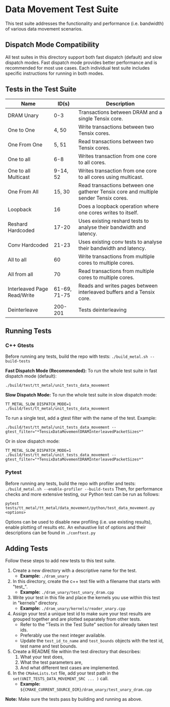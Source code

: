 # Data Movement Test Suite

This test suite addresses the functionality and performance (i.e. bandwidth) of various data movement scenarios.

## Dispatch Mode Compatibility
All test suites in this directory support both fast dispatch (default) and slow dispatch modes. Fast dispatch mode provides better performance and is recommended for most use cases. Each individual test suite includes specific instructions for running in both modes.

## Tests in the Test Suite

| Name                        | ID(s)        | Description                                                                          |
| ----------                  | -----        | ----------------------------------------------------                                 |
| DRAM Unary                  | 0-3          | Transactions between DRAM and a single Tensix core.                                  |
| One to One                  | 4, 50        | Write transactions between two Tensix cores.                                         |
| One From One                | 5, 51        | Read transactions between two Tensix cores.                                          |
| One to all                  | 6-8          | Writes transaction from one core to all cores.                                       |
| One to all Multicast        | 9-14, 52     | Writes transaction from one core to all cores using multicast.                       |
| One From All                | 15, 30       | Read transactions between one gatherer Tensix core and multiple sender Tensix cores. |
| Loopback                    | 16           | Does a loopback operation where one cores writes to itself.                          |
| Reshard Hardcoded           | 17-20        | Uses existing reshard tests to analyse their bandwidth and latency.                  |
| Conv Hardcoded              | 21-23        | Uses existing conv tests to analyse their bandwidth and latency.                     |
| All to all                  | 60           | Write transactions from multiple cores to multiple cores.                            |
| All from all                | 70           | Read transactions from multiple cores to multiple cores.                             |
| Interleaved Page Read/Write | 61-69, 71-75 | Reads and writes pages between interleaved buffers and a Tensix core.                |
| Deinterleave                | 200-201      | Tests deinterleaving                                                                 |

## Running Tests
### C++ Gtests
Before running any tests, build the repo with tests: ```./build_metal.sh --build-tests```

**Fast Dispatch Mode (Recommended):**
To run the whole test suite in fast dispatch mode (default):
```
./build/test/tt_metal/unit_tests_data_movement
```

**Slow Dispatch Mode:**
To run the whole test suite in slow dispatch mode:
```
TT_METAL_SLOW_DISPATCH_MODE=1 ./build/test/tt_metal/unit_tests_data_movement
```

To run a single test, add a gtest filter with the name of the test. Example:
```
./build/test/tt_metal/unit_tests_data_movement --gtest_filter="*TensixDataMovementDRAMInterleavedPacketSizes*"
```
Or in slow dispatch mode:
```
TT_METAL_SLOW_DISPATCH_MODE=1 ./build/test/tt_metal/unit_tests_data_movement --gtest_filter="*TensixDataMovementDRAMInterleavedPacketSizes*"
```

### Pytest
Before running any tests, build the repo with profiler and tests: ```./build_metal.sh --enable-profiler --build-tests```
Then, for performance checks and more extensive testing, our Python test can be run as follows:
```
pytest tests/tt_metal/tt_metal/data_movement/python/test_data_movement.py <options>
```

Options can be used to disable new profiling (i.e. use existing results), enable plotting of results etc.
An exhaustive list of options and their descriptions can be found in `./conftest.py`

## Adding Tests
Follow these steps to add new tests to this test suite.

1. Create a new directory with a descriptive name for the test.
    - **Example:** `./dram_unary`
2. In this directory, create the c++ test file with a filename that starts with "test_".
    - **Example:** `./dram_unary/test_unary_dram.cpp`
3. Write your test in this file and place the kernels you use within this test in "kernels" directory.
    - **Example:** `./dram_unary/kernels/reader_unary.cpp`
4. Assign your test a unique test id to make sure your test results are grouped together and are plotted separately from other tests.
    - Refer to the "Tests in the Test Suite" section for already taken test ids.
    - Preferably use the next integer available.
    - Update the `test_id_to_name` and `test_bounds` objects with the test id, test name and test bounds.
5. Create a README file within the test directory that describes:
    1. What your test does,
    2. What the test parameters are,
    3. And what different test cases are implemented.
6. In the `CMakeLists.txt` file, add your test path in the `set(UNIT_TESTS_DATA_MOVEMENT_SRC ... )` call.
    - **Example:** `${CMAKE_CURRENT_SOURCE_DIR}/dram_unary/test_unary_dram.cpp`

**Note:** Make sure the tests pass by building and running as above.
